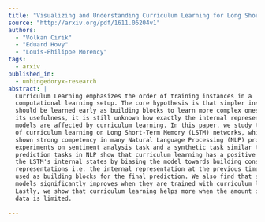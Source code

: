 ```yaml
---
title: "Visualizing and Understanding Curriculum Learning for Long Short-Term   Memory Networks"
source: "http://arxiv.org/pdf/1611.06204v1"
authors:
  - "Volkan Cirik"
  - "Eduard Hovy"
  - "Louis-Philippe Morency"
tags:
  - arxiv
published_in:
  - unhingedoryx-research
abstract: |
  Curriculum Learning emphasizes the order of training instances in a
  computational learning setup. The core hypothesis is that simpler instances
  should be learned early as building blocks to learn more complex ones. Despite
  its usefulness, it is still unknown how exactly the internal representation of
  models are affected by curriculum learning. In this paper, we study the effect
  of curriculum learning on Long Short-Term Memory (LSTM) networks, which have
  shown strong competency in many Natural Language Processing (NLP) problems. Our
  experiments on sentiment analysis task and a synthetic task similar to sequence
  prediction tasks in NLP show that curriculum learning has a positive effect on
  the LSTM's internal states by biasing the model towards building constructive
  representations i.e. the internal representation at the previous timesteps are
  used as building blocks for the final prediction. We also find that smaller
  models significantly improves when they are trained with curriculum learning.
  Lastly, we show that curriculum learning helps more when the amount of training
  data is limited.
  
---
```

